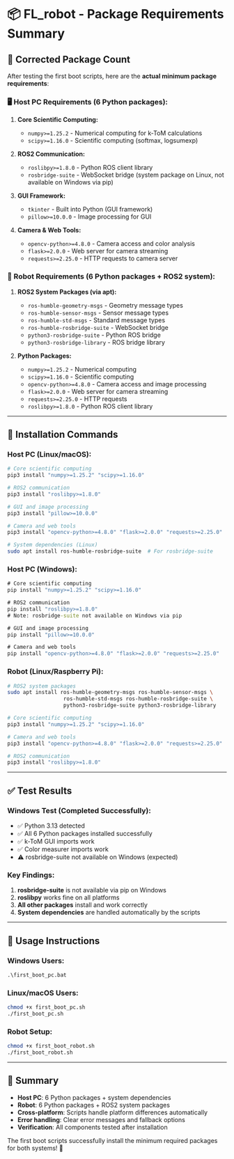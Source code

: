 # 📦 FL_robot - Package Requirements Summary

## 🎯 **Corrected Package Count**

After testing the first boot scripts, here are the **actual minimum package requirements**:

### **🖥️ Host PC Requirements (6 Python packages):**

1. **Core Scientific Computing:**
   - `numpy>=1.25.2` - Numerical computing for k-ToM calculations
   - `scipy>=1.16.0` - Scientific computing (softmax, logsumexp)

2. **ROS2 Communication:**
   - `roslibpy>=1.8.0` - Python ROS client library
   - `rosbridge-suite` - WebSocket bridge (system package on Linux, not available on Windows via pip)

3. **GUI Framework:**
   - `tkinter` - Built into Python (GUI framework)
   - `pillow>=10.0.0` - Image processing for GUI

4. **Camera & Web Tools:**
   - `opencv-python>=4.8.0` - Camera access and color analysis
   - `flask>=2.0.0` - Web server for camera streaming
   - `requests>=2.25.0` - HTTP requests to camera server

### **🤖 Robot Requirements (6 Python packages + ROS2 system):**

1. **ROS2 System Packages (via apt):**
   - `ros-humble-geometry-msgs` - Geometry message types
   - `ros-humble-sensor-msgs` - Sensor message types  
   - `ros-humble-std-msgs` - Standard message types
   - `ros-humble-rosbridge-suite` - WebSocket bridge
   - `python3-rosbridge-suite` - Python ROS bridge
   - `python3-rosbridge-library` - ROS bridge library

2. **Python Packages:**
   - `numpy>=1.25.2` - Numerical computing
   - `scipy>=1.16.0` - Scientific computing
   - `opencv-python>=4.8.0` - Camera access and image processing
   - `flask>=2.0.0` - Web server for camera streaming
   - `requests>=2.25.0` - HTTP requests
   - `roslibpy>=1.8.0` - Python ROS client library

---

## 🔧 **Installation Commands**

### **Host PC (Linux/macOS):**
```bash
# Core scientific computing
pip3 install "numpy>=1.25.2" "scipy>=1.16.0"

# ROS2 communication
pip3 install "roslibpy>=1.8.0"

# GUI and image processing
pip3 install "pillow>=10.0.0"

# Camera and web tools
pip3 install "opencv-python>=4.8.0" "flask>=2.0.0" "requests>=2.25.0"

# System dependencies (Linux)
sudo apt install ros-humble-rosbridge-suite  # For rosbridge-suite
```

### **Host PC (Windows):**
```cmd
# Core scientific computing
pip install "numpy>=1.25.2" "scipy>=1.16.0"

# ROS2 communication
pip install "roslibpy>=1.8.0"
# Note: rosbridge-suite not available on Windows via pip

# GUI and image processing
pip install "pillow>=10.0.0"

# Camera and web tools
pip install "opencv-python>=4.8.0" "flask>=2.0.0" "requests>=2.25.0"
```

### **Robot (Linux/Raspberry Pi):**
```bash
# ROS2 system packages
sudo apt install ros-humble-geometry-msgs ros-humble-sensor-msgs \
                  ros-humble-std-msgs ros-humble-rosbridge-suite \
                  python3-rosbridge-suite python3-rosbridge-library

# Core scientific computing
pip3 install "numpy>=1.25.2" "scipy>=1.16.0"

# Camera and web tools
pip3 install "opencv-python>=4.8.0" "flask>=2.0.0" "requests>=2.25.0"

# ROS2 communication
pip3 install "roslibpy>=1.8.0"
```

---

## ✅ **Test Results**

### **Windows Test (Completed Successfully):**
- ✅ Python 3.13 detected
- ✅ All 6 Python packages installed successfully
- ✅ k-ToM GUI imports work
- ✅ Color measurer imports work
- ⚠️ rosbridge-suite not available on Windows (expected)

### **Key Findings:**
1. **rosbridge-suite** is not available via pip on Windows
2. **roslibpy** works fine on all platforms
3. **All other packages** install and work correctly
4. **System dependencies** are handled automatically by the scripts

---

## 🚀 **Usage Instructions**

### **Windows Users:**
```cmd
.\first_boot_pc.bat
```

### **Linux/macOS Users:**
```bash
chmod +x first_boot_pc.sh
./first_boot_pc.sh
```

### **Robot Setup:**
```bash
chmod +x first_boot_robot.sh
./first_boot_robot.sh
```

---

## 📝 **Summary**

- **Host PC**: 6 Python packages + system dependencies
- **Robot**: 6 Python packages + ROS2 system packages
- **Cross-platform**: Scripts handle platform differences automatically
- **Error handling**: Clear error messages and fallback options
- **Verification**: All components tested after installation

The first boot scripts successfully install the minimum required packages for both systems! 🎉
